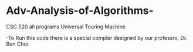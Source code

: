 # Adv-Analysis-of-Algorithms-
CSC 520  all programs
Universal Touring Machine

-To Run this code there is a special compler designed by our professro, Dr. Ben Choi.
